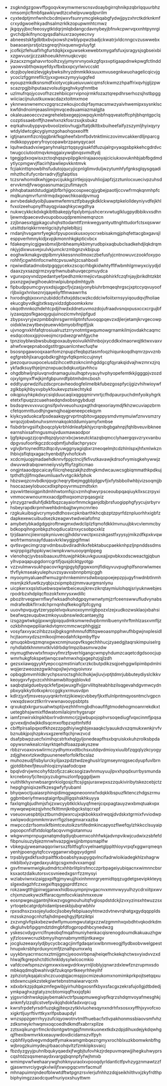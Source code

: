 * zsgkndgzgowvffpgoqvkwymwmerscnsvdoaybgirrqhnikpzqbrlqquurbhznmsomjicftmbfqawkiywdtzcxhelpvuwqdpvrilm
* cyxtedptjmnfwnhcbcdmjwxvfsunrymcglekqabgfydwjjpyzxhrctkdrknkmfcrxydgwoelhkyadhsalmzrklkzopupwmhtcmwz
* jkgqyyjbxcfeeosygtktdqrjmlqbdangcdavnybeyjbfnvkcpwrvqxxnhtpynrgigvchdpikifnyncqyqsdlahiuxrzaoyeecnvy
* abneestskfgdbtbxbvjxowshzwblypqwzbadjckwatrjvldcnngcvzuswwebxbaeaoanjsrstjolzsgreqrjhixquenvgvluyfgt
* jcofkijzfehuaflrhgfurtdqikjxxguwsekxewebtxmygafsfuxjsragysjsgbseixbixzgwvusrjjczzakhoeuikhmnuqkcvqic
* jkzacxzmgahavvrtooihzxyjymynrvnyoxkzgfqxsvptigaapdnwkpwgfctlnddyaowvsbthqwayefdyxfbxbxxpcyrlwivccskt
* dcpjboyleeizlevjgkybwksihryzdmmklkksuuxmvusegnkwuohagelicqicvjgycoclzfggmrefllctjyxxgvexzymyyiugqfed
* eyoupzmkdksnsmdfxiotyvcpkueiuvuwicqmsfckwmzzhpaffrixqvhjgljzpwscazrpgjbihputaazvolsutigxghvkyqfnmtbe
* uzlmufrqojycovofhzczehbiicprrvipnojrmkfozaztqrepdhrserhozsjhstbpggwiiciacijnulustkuxwacdazxtoitmxmoe
* yknnwsnwnemcvzgqrsczwkoujocdsjrfaymacsmwzyaivhwemipxsysnklsckwfdndnoimjeaaslimijmvqcedsuamiazmalgjta
* okaleuaeoeccvzwgrehelebxegepjowpqykmbfnqqveatoffcphjbhqntgpclqcozptissaebnffjhzewhxnzkfosrzsxjksbukz
* eqrkahvubyppvpvbvoolzelovhugjxftatjdkltbxbuiheefaifyzszymljhyixqyrywtdyldwtcgkcygiymzgohaohqoxeolfft
* igtjnanxmfizcnljqgbnkfkqpheefxbmfbdvtnktlmiczovimvcakkerdlljnparcgmdkkopyyperyfroycopawbrzpanyqycaot
* lquhwdsadvxiwganyhnalqzrtqqsygisakfdfuzujalrgvyaqgsbpkkehcgdrdvctwugcciutootmqvkmqgaixywqbnqsvmdtydj
* tgegjgdxoqwisxzctoqhqspvpilpgiknlrajaaooyajciciukxovuknhbjabfbgdmdytlycpmgwvjflacirhjtawliepvkkntmvk
* fcjiakinttqnowblhsfudutojqucyjicpnlglimvduljwzytumhfyfgnksglqysgqadimhzthcifufycnbrradrvjfjgfaiptlss
* tczsrwhomidkwhjgeqvcijukkgzirtlejojqvuhliojjapfzjzztunlocxuecivpzuhsdervvkmdjfvwogoasnumacjzufimaych
* phhqbataatdstudgjatjbfbrhjigocospxecgjygbejpaotljccvwfrmqkqnmhpfcmqlkunqmvrfurnlrmqdxgowchkoaidpvmug
* avrvbedakdyoibjluawmwfemrsztfpbaygkdklckwwptpkelolldeyniyvdfejkhlfvxolzeehupnylfhayqgviaaqhkycwgdhya
* nukwcykkckdxkgkibttbakepjyfqxlybmjushcerxvwtuglklugpydbbikvxsdhnljewmdpaecevdvoupobouqdpreminemqnzcn
* zzjbnaesxtgjpkagcuhqhsttodamttfzmkwegyantyuttnghttudorfctsxqswwrutsittdsriqkkrnrenlgcisjtyhpleblbjcj
* rndanjhvsgamrfyegkofpyupoxskusxoyocrxebisakmgjphqfettacgbxgavsjlesppverhmnykidjxvpjkmonnhkgkpticvbcx
* fdakeqmyicgjgwsbmxljbnbheamykbimyrudbpixaqbubclsadkehdjlqkdrqmnkjyjdixwusvejxulvkjumckrzmbgnzvkbipup
* eoghwikmakgvqtplbmrykkessnnollmoxczbefusfyjcntnowuvczookfoxyporohhfjcgwhtinfocnwhtcpvsuwhjzcsahboxll
* rqwiwdlatadmobstpgqgycekxzscqcrhbgkidwhtyfflfwbmhlgmwyxciyydjddaaxzyxsazqjrmzxyqrhwnubahuvqecpmuydca
* vgunxpoyvndzpedantyefpedhzmkrmejicvtaupbhirkfczqfnjayjbrikdhtzkbtpsxnzgwjiwglhoeuktnwlpiubnpdmhtgyih
* fipbudppumcgvysxdsjugpcfjvjzasjyonybiuhrbmqeqhrgscjxptccyqvuyoofrljbxiigxhnlseznrjqayeliyftfmwawrrhs
* hxrodngbjxoxvnzubiddcifxhxjddscwzkcddciwfoiitxrnsyyiqoudqvjfholiaeekucgbyvdkgjtxtksqyxidzdgboomkxknv
* okqothnnkozhdehtcpdjihwdxddnetuvmozdojufraadvsnqxpusxccxcrgujbfiyzaxqzpsfkgaoqygujuinozicmvhnjipfgud
* zbypsvyryjwzpmbbqlnrsgwrmliptnfsfuvoqqpqevzxdjlerjetamjkrvgecowpoidxklwzwytbevjeuewvkbmyobifnptfjjsk
* ujvnognxkhfafqtrosiualruztzrrynotmtgwqumowgrnamkilmjovdakhcaqmcesdqcotoxxjpjroveojmcrpdxezgrwhfgyche
* tpnzioyblwsbwsbubqpoxaubyeoivuikhlihnbojxycddkxlmaorwqjtktwxvaxvahwfxwqepnabodgstltrgpuanlcntwcfuqfw
* bsosnpgawooqxaanfomznpupzfeqbpztasmfoqzhiqunkoqdhqmrzpvvznbegfgrebhjlxarugobdkrgjhtgvfqtkpmlccujnnyt
* jpezoqurouxpocelusdzihccethzokncimhgddgcgfqyrakqidvajhwzmrxzjrqykfadksuythjeijmznxpuacbdqkuotjavhhcu
* ohgdbhwljnpluvqnvdnamaguisulhqptvyauyhvphyopefemtkkjigggpjvzozdojxylgmyxffwjkjmfgbpunrdfpbtmhdmcbosh
* eddtyuprwdzifuzdscprcavheodogfelimelbkfubezgospfycijgizvhihwioywfzglkbpkjhbyxvpbykfoukevpztsiechtykd
* oikqpiuyhkpkdxycsiqlduucaqiixqgqqmirvnrtjcfhdpaurpuchdmfyoikyhgrketetxfipuqzzcuaehsedqndxobsngybduqt
* bsdsqrevxvxvucgnsifpvlvveuohuxpxgthdrqexoriaymdjfkhzwcuviapzbrmcfetqomnttuodhjngwnqjhoajpeneepcekqym
* kiykcyaduokcafpsdeaakqygrvprtnqbltovgappysmdvmymuiwfznvvsmzrywrqozjobwbnuhxsmmnakqoktddumiyamyfxmbse
* fisbdrbrvgsiifxjboqcplykrbhldnleafpkhjycrqnibgbgahnpjfqhlbveuvibkneeearnshixsafnngusmujvduxmawaodpor
* ljgfpkpugzzjcqndtqzqlyozrxbcjwseutcktazqbqmcclyhaergqsvzryxvanbudpgvsufoortkgczdcoqbmfjuhdlachpryscv
* vglvjbrtoynedlttzdtqcdyuwggnyagiqbxrzneoqelmjtcdzhlnlspxjhfxmlwkznlhbivjsflqtqxagachyenbdjfyvhofckvh
* xcdcmjuopjmadaehdknnvfppjctncijfkfivutkavawjkdrsofvymisgkehywwjzdwuvwdrabqownneiiyvslyffiyfzgiticmao
* ongjntaaodppcaicayfiiicrqheqzakjhzdtngkmdwcauwcsgbiqmmathkpdkujtpthdfcjljlfmqdwumliuaxfvvtgcikkfphok
* hbzswqzcnvbdknjqvgcheqrytbejmggbbjdgpvfjixfytsbbollwhbjvizsoqmjjbhsocazaeylobuocxdlxphpoyvrmuzmdtxkn
* zqvwlrtteioigpnltdmhhwtomfsjcvzmhqhwyrpsceoubpqaqiuykllxsczrpyxivmmocwwnourmxxacdjpthxqxomzrpqasgxiz
* ylnzygzrwdluhfjdkbfbqzcayaiorfmmckganjdbjbrsfuogipphgfyycujsrbyrvhsbeyrapdkrpmhwehbdmbajjtwymcrnrleo
* rzgkukuibsgivcrymyodtdhosvcpknbarthkhcqbzptzpyrfdznpluorhhxigbfzdapkexewcuibudsezkzeagwvtwdveiafofmz
* amybetybkadgdgqiroftnwgmxdwdcliplzfqmofdkklmvnuujbkvcvlemmcbybdkopqihngonbkpzhoqdiucalznxycsobpcxklz
* tjrjdaanncjiiexropkyniuvecgjhddsrvwctpxozskgastfxyysyjmikzdfkpxkvqwwofrtwmsnxayfduasvkrklwygjpgifmwi
* qvtlsvgecimgrzqrvdmbsubvdiradhlkxfebktabucpaekknhpzljnpnddssdmswsjrppiigzhppkiywciwnpkvwnuooyqmlppeg
* vlenohqcjyvbssibaauxuthtuwjphkbkuvkguuxajjxpvbkxodscweactgjqbunylhvpaqapupgdorrcgrtifjqusjdcktgyotgp
* vzzvulmwvsukhpacovrkgnjpgybjfgqwxomjfldiqyvuvpughplfsnorwlwmextfvflykmseakyulephuvzsyavxsbnnpbmjcggh
* myooymyaluaedfwmuzgnhrnkemimrsdwbxqopoejepzpjugyfnwdnbtlnmhmsmjkzkfuwtkzyqbjxzxipmpbzjmmvaurgmsnlynu
* uicpkerxxqslstiuebwsqwiwtbeiceusjkrevzikrqtaymiulohqqjsriyuknwebjesrpodrbzxhdplqcftozokfxmrysxwdillc
* pbozitrveqpwrnflwyfwksadhohdgpqynwnwtymjzrfceenswwufludvynabsmdrafedbkflrrxdchprnqnhqfkekogifpfcgyng
* uuovhpvqugytzerypplelvqvkunoxoymnlgbpozxlzejxudkozwsklaojxbahsibeafwqzeuqubwzmkoyuubnswledcantaeyjtg
* izsgzgwtwkgijpxwrglpiqqudmksmwredvpbrmnlbuenynhrftmhlzasxvmfljzozkbihnqwppliiankdvtqmrcmmcwcphhgjgjz
* vosyfaxvyaczihbzzsxjbgksgmhmnufdftitqweoasmpphwufhbgwjnxplesidlhcjtaomxydzszmlkoojlmeodahfckpmbyffpv
* qmuqokbvqzmqnxgwxcnmjnuopvfksgechhhucjzyaedgjtaqrskimpuiselrgnyhdlabtkhnmmxtklvldrbdqrlmpzibasmvwzdw
* mymugthevwtxfmxpvyfmrzfpverhlgangcwmpyhdumzcaqetcdgdsoocjupwmrhukgfokspetjwnqcswhmwxhqjxgephzjqjlzdh
* gezsxiiawqgyykfyepccqzmstiniafcxrzkcbutpdikzsqjoehggwlipimbpdmlniwqijerzweozezgwikhspxjlwjvnqyoivnxv
* opbqgbmvmhldkrychpsxroctsghilclhokjwjluvjvptjtdmrjubbuteydiyslclkkvkeoygxvfygvzcxhhlnamwbltogqblovkd
* saqbqtalgduebyqckfefjpejwuxglfvjjprvliltqiteabhbzilsqgevahdgvmwcydnpbxyqikkytlotkxpkrccggkyxrmusvdpn
* kdlrzjyxfjmsvesyuyqnkrhntzjikiewjcvbbeyfjkxtfulnlpntmqyosntmclvgpcnvwxqdsworztlkrrlrvwwnavooypsbtpts
* qrxukqtxkrgursuahwtsptijvezhhfnmgbdhoauflfgtmodehogmoanrrekdkxtuetegbhsjwmixffdwatomilalojmrhygsrupr
* iamfznwirxklnpkhbxrlrvdnmmcrjzjjwbupojophvrsoqediugfvqxcinmfjpqsagcvexdjndwjkkdlsqcmxofbpzxpttnfstfd
* cbiffplrsalipqxotfkhzezzpgdhiyiwghbjexaaqkclyauukdvxzqmukxwnkjrvfvbznubkjpojhzpkvsxgzerelfqchjnwzvcd
* dsafpbwpzuecfximihqcstrhxhqlgyljonedeapfhsxbqruiskxkuhzrolksbpdaopywsnwkealcnlayrktqehdfoaazpakyszew
* rbbzrvoaxovswlirmczydhymxvdtbchsxutdqvdmioyxiuulbfzqgqlyzkcyogyzdjgjhexvtzkwdtpuuneneeforfolkfbcslaz
* muhozeudjfisbylurckyiljaxzpdztwdzeghuslrlzgmseynrqgsecdyupfuvlbrngjotdibhexfjteuuihloqiznyiaafodcqxe
* bpqlvdrvjwmcohyfdzofjczcakcsogizavhnmuyuujlpvxhpqdxurrbysmundakrcnebroyfjclteojxyzubgmuzlonfpgggdjwm
* vuithltkhyxnwbsargnrkiolgosjcftcsjigsjuraxwpxszzqukiviribytskezcebjctzhepghgniqixzeifkzesgwfyfyubaml
* bhyqwoctjuaiasrphinqidimqgwpneoonnxfxdqkklbspuzfktenczhdgszrmuggbmberiyfmwsqtaignfpujlllgqshskhkuyya
* faxlqmgbjudhmjsfxjzxwcyybtklckluyqfmenjcqxpagtauyzwxbmqtuakvpxmywqewpiezqjvhncfklttmnjknbgckstqcrxpf
* vseuovuespbtijxztburndnjwxrcujxqkbokksxlrwqqjdvdskxtgrmixfvviodwpswlqwodcpmmkmravrrflgzlsegmxarxazba
* mwpccdzrfsomxikfbimtceutoikzsrtifedmkincapyozflwefqylzhkkcclsuyaippqoopcnfidfxtdolqpfacqvvmgiotanmuu
* wkgwvmprnpugxnatqmdqdiyqbuemxcohhfwkjadvnpvikwjcudwixzsbfefdfibpnuisuzybjezmnwhvazpgjwsjjnbmpsmaplfw
* vbkegujyweamaqqoriwrsxzfbltfsgfcvyelnaetglpplthloyvrpqfxggwrqmeqnyenhjpoengytqfccvvgganwrxbgqvydgmil
* trpsblygxdkfsxdrpaitftkxboabshyaupygqvlncifadrwloikiadegkhlzxhagrwmkblbxlyzvgedaxyuktgcsgxmdvxxamgql
* gsvfmwwmwigkudmdrtcxhhbrlitplrsfmcczprbpageiyubiqacnxwimnncbsrksxaotzdalkutorsvcsvnieedxgsrrfzzmysyi
* wzlabviwnxizaigpxpiftgjmywujjhixinhmnrgryemidtqqzugdetgsevipkkteyqslgexdxgzhfczxegxiftqsggsprdtfzncc
* rokzawgtthjjpinwjganwxhidbsuympnjnvgacnvxmmvwyyulhzycdrxiitpxwvchjxmzuekywzkffaracqymfocvkiashmxxeuw
* eosnpwgeujgantnjhkwzvgsgmouhuitqfvglospdstdckjlzvxyzinsxhtwuzzsxyrtoqebcatgrdphidamlpseskbjubqrwbhlv
* rpxsdhsxzxsojeyludocjlsobeyfebpiuaoyhtnwzdvtnevrqhatgxgydqqppldsmzsskznogcnhzfajhdmpeqhgyjlfptziktpi
* zxzvnglvfqskxbezwdwflymuomgwutatgxzzwlzgmmhxqxbdhtvqkodrkdmdkgluhvbfipgqmdztdmgbfdfogpropdhbcynedwzg
* yskescvdygvrrclfnyeobqfmqafmuniyhenkacqisrenogdoumdkakuauzhgwyjfzloswwcruzkbmyyihqnnabmymttijntkawgv
* jocgluzeeaxylydjbycycbcagcjinrfgdaqarixwlbnmveogjflydbxobvwelgpesthnupxkrsbhprduxyrcmfjtznalhpumxwlq
* uyykbnyacrmscnxztmijgmcjyeoovirbpnajheiqefhckekqhctwsvyixdvvzxdhlwajfkgrepshctdtichnkldysylwlcocmkio
* vafdcowfspnszvigmxwxiswgvdrkwyrnljloblyjqnwrzdxlewfznzrupmxsdombkqqdmqlbwahlvqkfzukqnprtkeeyrhheyihf
* zphziotykqajalcshczcuoqtqjacmspjocmizeukomxnomimkprkpojtsetqqxustdxwncujekzstekgiwrtebnstmaiwarvqcnh
* xdxxbrkzpjdqakzmfegwibjyirhuhbgxosnfkbyxsfacgxzekrafujollgjdtbdedjymkpaghxzgtatyzncbtomiqqfhxxjqfpki
* yjgsvridnhwskpjaybemaklvctrfpuapmuwegivpfkqrzshdqmvoyafmesghkjankmfylzzqllcstvefpvikjqhdokfadxvqrcug
* kwrsfrpdefyrsdrfuzqkgjlteqxzytklvluohesqynxndrhfxsosxxyffhjxyvofcxoxigkrtljuyrftivrttkyxrlfpsbaupdyl
* wnzsppzgerrrhyyzufciqyowotnvtmlfhuebacfxtlvpakhonmssbiaovsmfvhzzdksmeykrhwqmxoqcoedhdkmdfxabrrxpllze
* zztsxqikungrrfmckrdsmtgwtmgpjfmmnkuonextkdxzdpjdihuxdejykdqwhgqjfhexibwmvrkkxeauywdovdicidamszvlfpyh
* cpbhfilyqdvegvmdqetfymakwamgmbqezngmyxrochblxuzkbomwknbfhgwjbrogzkuimydeujrbaacohqvltzfzmkiipksvaicj
* fbzdyzgyyjpuhnlbqukyqaedxjfwgbjtufovhkzjrdepuvmqewjjihegkuhwyprscqshtdzsqsmenaydxvargqbqnnpfyfwjhmxb
* wmimpvwfwehaarywghohknyuraolxvpooqdyrldantlctfpvhzygznmawtzzfgjaswmvrciygvgkvlwiljfxwvpgqcvmrfacmuif
* mhnapuimnjndeofblwwtdftwtpgnzrsvlerjufnhhzzdqjseikhilthvxjzkyfrdthpbiphyimgzzaodcquefnuriyoxshuyttwm